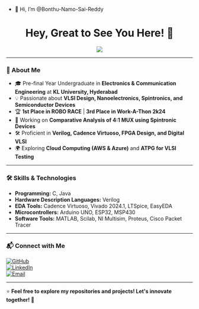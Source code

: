 - 👋 Hi, I’m @Bonthu-Namo-Sai-Reddy



<h1 align="center">Hey, Great to See You Here! 👋</h1>

<p align="center">
  <img src="https://readme-typing-svg.herokuapp.com?color=3498db&lines=VLSI Aspirant+%26+.;Pre-Final+Year+ECE+Undergraduate;Passionate+About+Chip+Design+%26+Verification;Exploring+Spintronics+%26+Digital+VLSI" />
</p>

---

### 🚀 About Me
- 🎓 Pre-final Year Undergraduate in **Electronics & Communication Engineering** at **KL University, Hyderabad**  
- 💡 Passionate about **VLSI Design, Nanoelectronics, Spintronics, and Semiconductor Devices**  
- 🏆 **1st Place in ROBO RACE** | **3rd Place in Work-A-Thon 2k24**  
- 📡 Working on **Comparative Analysis of 4:1 MUX using Spintronic Devices**  
- 🛠️ Proficient in **Verilog, Cadence Virtuoso, FPGA Design, and Digital VLSI**  
- 🌍 Exploring **Cloud Computing (AWS & Azure)** and **ATPG for VLSI Testing**  

---

### 🛠️ Skills & Technologies  
- **Programming:** C, Java  
- **Hardware Description Languages:** Verilog  
- **EDA Tools:** Cadence Virtuoso, Vivado 2024.1, LTSpice, EasyEDA  
- **Microcontrollers:** Arduino UNO, ESP32, MSP430  
- **Software Tools:** MATLAB, Scilab, NI Multisim, Proteus, Cisco Packet Tracer  

---

### 📬 Connect with Me  
[![GitHub](https://img.shields.io/badge/GitHub-Bonthu--Namo--Sai--Reddy-181717?style=for-the-badge&logo=github)](https://github.com/Bonthu-Namo-Sai-Reddy)  
[![LinkedIn](https://img.shields.io/badge/LinkedIn-Bonthu%20Namo%20Sai%20Reddy-blue?style=for-the-badge&logo=linkedin)](https://www.linkedin.com/in/bonthu-namo-sai-reddy/)  
[![Email](https://img.shields.io/badge/Email-namosaireddy0211@gmail.com-red?style=for-the-badge&logo=gmail)](mailto:namosaireddy0211@gmail.com)  

---

⭐ **Feel free to explore my repositories and projects! Let's innovate together! 🚀**


<!---
Bonthu-Namo-Sai-Reddy/Bonthu-Namo-Sai-Reddy is a ✨ special ✨ repository because its `README.md` (this file) appears on your GitHub profile.
You can click the Preview link to take a look at your changes.
--->
